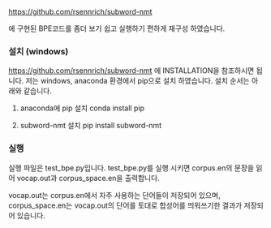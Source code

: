 https://github.com/rsennrich/subword-nmt

에 구현된 BPE코드를 좀더 보기 쉽고 실행하기 편하게 재구성 하였습니다.

### 설치 (windows) 
https://github.com/rsennrich/subword-nmt
에 INSTALLATION을 참조하시면 됩니다. 저는 windows, anaconda 환경에서 pip으로 설치 하였습니다.
설치 순서는 아래와 같습니다.

1. anaconda에 pip 설치
conda install pip

2. subword-nmt 설치
pip install subword-nmt


### 실행 
실행 파일은 test_bpe.py입니다.
test_bpe.py를 실행 시키면 corpus.en의 문장을 읽어 vocap.out과 corpus_space.en을 출력합니다.

vocap.out는 corpus.en에서 자주 사용하는 단어들이 저장되어 있으며, corpus_space.en는 vocap.out의 단어를 토대로 합성어를 띄워쓰기한 결과가 저장되어 있습니다.
